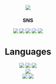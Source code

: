 <div align=center>
  <img src="https://capsule-render.vercel.app/api?type=waving&color=auto&height=250&section=header&text=brainless&fontSize=90&fontAlignY=30" />
</div>

<div align=center><h3>SNS</h3></div>

<div align=center> 
  <a href="https://www.instagram.com/iilillliliillilillllli/" target="_blank"><img src="https://img.shields.io/badge/instagram-E4405F?style=flat-square&logo=instagram&logoColor=white"/></a>
  <a href="https://discordapp.com/users/692592203679268874" target="_blank"><img src="https://img.shields.io/badge/discord-5865F2?style=flat-square&logo=discord&logoColor=white"/></a>
  <a href="https://discordapp.com/users/692592203679268874" target="_blank"><img src="https://img.shields.io/badge/KakaoTalk-FFCD00?style=flat-square&logo=KakaoTalk&logoColor=white"/></a>
  <a href="mailto:hyukjoon066@gmail.com" target="_blank"><img src="https://img.shields.io/badge/Gmail-EA4335?style=flat-square&logo=Gmail&logoColor=white"/></a>
  <a href="https://steamcommunity.com/profiles/76561198993967858/" target="_blank"><img src="https://img.shields.io/badge/Steam-000000?style=flat-square&logo=Steam&logoColor=white"/></a>
</div>

<div align=center><h1>Languages</h1></div>

<div align=center> 
  <img src="https://img.shields.io/badge/html5-E34F26?style=for-the-badge&logo=html5&logoColor=white">
  <img src="https://img.shields.io/badge/python-3776AB?style=for-the-badge&logo=python&logoColor=white">
  <img src="https://img.shields.io/badge/c++-00599C?style=for-the-badge&logo=c++&logoColor=white"> 
  <br>
  <a href="https://hits.seeyoufarm.com"><img src="https://hits.seeyoufarm.com/api/count/incr/badge.svg?url=https%3A%2F%2Fgithub.com%2Fbrainless066%2F&count_bg=%2379C83D&title_bg=%23555555&icon=&icon_color=%23E7E7E7&title=hits&edge_flat=false"/></a>
</div>

 
<div align=center> 
  <img src="https://github-readme-stats.vercel.app/api?username=brainless066">
  <img src="https://github-readme-stats.vercel.app/api/top-langs/?username=brainless066">
</div>

